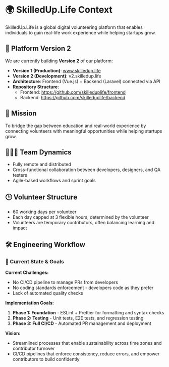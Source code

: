 # 🌍 SkilledUp.Life Context

SkilledUp.Life is a global digital volunteering platform that enables individuals to gain real-life work experience while helping startups grow.

## 🚀 Platform Version 2

We are currently building **Version 2** of our platform:
- **Version 1 (Production)**: www.skilledup.life
- **Version 2 (Development)**: v2.skilledup.life
- **Architecture**: Frontend (Vue.js) + Backend (Laravel) connected via API
- **Repository Structure**:
  - Frontend: https://github.com/skilleduplife/frontend
  - Backend: https://github.com/skilleduplife/backend

## 🎯 Mission

To bridge the gap between education and real-world experience by connecting volunteers with meaningful opportunities while helping startups grow.

## 🧑‍🤝‍🧑 Team Dynamics
- Fully remote and distributed
- Cross-functional collaboration between developers, designers, and QA testers
- Agile-based workflows and sprint goals

## 🕒 Volunteer Structure
- 60 working days per volunteer
- Each day capped at 3 flexible hours, determined by the volunteer
- Volunteers are temporary contributors, often balancing learning and impact

## 🛠️ Engineering Workflow

### 🎯 Current State & Goals

**Current Challenges:**
- No CI/CD pipeline to manage PRs from developers
- No coding standards enforcement - developers code as they prefer
- Lack of automated quality checks

**Implementation Goals:**
1. **Phase 1: Foundation** - ESLint + Prettier for formatting and syntax checks
2. **Phase 2: Testing** - Unit tests, E2E tests, and regression testing
3. **Phase 3: Full CI/CD** - Automated PR management and deployment

**Vision:**
- Streamlined processes that enable sustainability across time zones and contributor turnover
- CI/CD pipelines that enforce consistency, reduce errors, and empower contributors to build confidently 